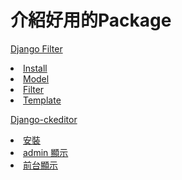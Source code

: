 # 介紹好用的Package





<a href="https://github.com/Eddie02582/Django-tutorial/tree/master/Other%20Packages/django-filter#install">Django Filter</a>
<u1>
    <li><a href=https://github.com/Eddie02582/Django-tutorial/tree/master/Other%20Packages/django-filter#install>Install</a></li>
    <li><a href=https://github.com/Eddie02582/Django-tutorial/tree/master/Other%20Packages/django-filter#model>Model</a></li>
    <li><a href=https://github.com/Eddie02582/Django-tutorial/tree/master/Other%20Packages/django-filter#filter>Filter</a></li> 
    <li><a href=https://github.com/Eddie02582/Django-tutorial/tree/master/Other%20Packages/django-filter#template>Template</a></li> 
</ul>



<a href="https://github.com/Eddie02582/Django-tutorial/tree/master/Other%20Packages/django-ckeditor">Django-ckeditor</a>
<u1>
    <li><a href=https://github.com/Eddie02582/Django-tutorial/tree/master/Other%20Packages/django-ckeditor#%E5%AE%89%E8%A3%9D>安裝</a></li>
    <li><a href=https://github.com/Eddie02582/Django-tutorial/tree/master/Other%20Packages/django-ckeditor#admin%E9%A1%AF%E7%A4%BA>admin 顯示</a></li>
    <li><a href=https://github.com/Eddie02582/Django-tutorial/tree/master/Other%20Packages/django-ckeditor#%E5%89%8D%E5%8F%B0%E9%A1%AF%E7%A4%BA>前台顯示</a></li> 
</ul>




